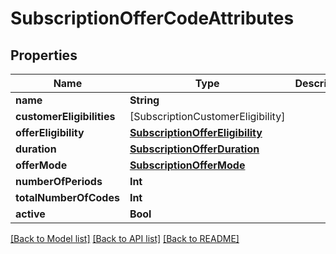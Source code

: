 # SubscriptionOfferCodeAttributes

## Properties
Name | Type | Description | Notes
------------ | ------------- | ------------- | -------------
**name** | **String** |  | [optional] 
**customerEligibilities** | [SubscriptionCustomerEligibility] |  | [optional] 
**offerEligibility** | [**SubscriptionOfferEligibility**](SubscriptionOfferEligibility.md) |  | [optional] 
**duration** | [**SubscriptionOfferDuration**](SubscriptionOfferDuration.md) |  | [optional] 
**offerMode** | [**SubscriptionOfferMode**](SubscriptionOfferMode.md) |  | [optional] 
**numberOfPeriods** | **Int** |  | [optional] 
**totalNumberOfCodes** | **Int** |  | [optional] 
**active** | **Bool** |  | [optional] 

[[Back to Model list]](../README.md#documentation-for-models) [[Back to API list]](../README.md#documentation-for-api-endpoints) [[Back to README]](../README.md)



